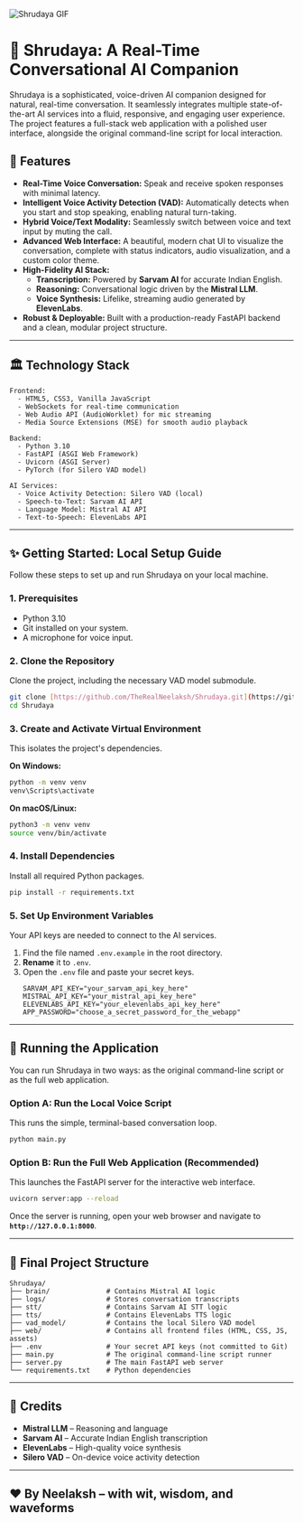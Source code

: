 ![Shrudaya GIF](https://cdn.dribbble.com/userupload/33219605/file/original-3e652baea723121800ca0068452af00e.gif)

# 🧠 Shrudaya: A Real-Time Conversational AI Companion

Shrudaya is a sophisticated, voice-driven AI companion designed for natural, real-time conversation. It seamlessly integrates multiple state-of-the-art AI services into a fluid, responsive, and engaging user experience. The project features a full-stack web application with a polished user interface, alongside the original command-line script for local interaction.

## 🌟 Features

-   **Real-Time Voice Conversation:** Speak and receive spoken responses with minimal latency.
-   **Intelligent Voice Activity Detection (VAD):** Automatically detects when you start and stop speaking, enabling natural turn-taking.
-   **Hybrid Voice/Text Modality:** Seamlessly switch between voice and text input by muting the call.
-   **Advanced Web Interface:** A beautiful, modern chat UI to visualize the conversation, complete with status indicators, audio visualization, and a custom color theme.
-   **High-Fidelity AI Stack:**
    -   **Transcription:** Powered by **Sarvam AI** for accurate Indian English.
    -   **Reasoning:** Conversational logic driven by the **Mistral LLM**.
    -   **Voice Synthesis:** Lifelike, streaming audio generated by **ElevenLabs**.
-   **Robust & Deployable:** Built with a production-ready FastAPI backend and a clean, modular project structure.

---

## 🏛️ Technology Stack

```
Frontend:
  - HTML5, CSS3, Vanilla JavaScript
  - WebSockets for real-time communication
  - Web Audio API (AudioWorklet) for mic streaming
  - Media Source Extensions (MSE) for smooth audio playback

Backend:
  - Python 3.10
  - FastAPI (ASGI Web Framework)
  - Uvicorn (ASGI Server)
  - PyTorch (for Silero VAD model)

AI Services:
  - Voice Activity Detection: Silero VAD (local)
  - Speech-to-Text: Sarvam AI API
  - Language Model: Mistral AI API
  - Text-to-Speech: ElevenLabs API
```

---

## ✨ Getting Started: Local Setup Guide

Follow these steps to set up and run Shrudaya on your local machine.

### 1. Prerequisites
- Python 3.10
- Git installed on your system.
- A microphone for voice input.

### 2. Clone the Repository
Clone the project, including the necessary VAD model submodule.
```bash
git clone [https://github.com/TheRealNeelaksh/Shrudaya.git](https://github.com/TheRealNeelaksh/Shrudaya.git)
cd Shrudaya
```

### 3. Create and Activate Virtual Environment
This isolates the project's dependencies.

**On Windows:**
```bash
python -m venv venv
venv\Scripts\activate
```
**On macOS/Linux:**
```bash
python3 -m venv venv
source venv/bin/activate
```

### 4. Install Dependencies
Install all required Python packages.
```bash
pip install -r requirements.txt
```

### 5. Set Up Environment Variables
Your API keys are needed to connect to the AI services.

1.  Find the file named `.env.example` in the root directory.
2.  **Rename** it to `.env`.
3.  Open the `.env` file and paste your secret keys.
    ```env
    SARVAM_API_KEY="your_sarvam_api_key_here"
    MISTRAL_API_KEY="your_mistral_api_key_here"
    ELEVENLABS_API_KEY="your_elevenlabs_api_key_here"
    APP_PASSWORD="choose_a_secret_password_for_the_webapp"
    ```

---
## 🎯 Running the Application

You can run Shrudaya in two ways: as the original command-line script or as the full web application.

### Option A: Run the Local Voice Script
This runs the simple, terminal-based conversation loop.
```bash
python main.py
```

### Option B: Run the Full Web Application (Recommended)
This launches the FastAPI server for the interactive web interface.
```bash
uvicorn server:app --reload
```
Once the server is running, open your web browser and navigate to **`http://127.0.0.1:8000`**.

---

## 📁 Final Project Structure
```
Shrudaya/
├── brain/              # Contains Mistral AI logic
├── logs/               # Stores conversation transcripts
├── stt/                # Contains Sarvam AI STT logic
├── tts/                # Contains ElevenLabs TTS logic
├── vad_model/          # Contains the local Silero VAD model
├── web/                # Contains all frontend files (HTML, CSS, JS, assets)
├── .env                # Your secret API keys (not committed to Git)
├── main.py             # The original command-line script runner
├── server.py           # The main FastAPI web server
└── requirements.txt    # Python dependencies
```

---
## 🧠 Credits
* **Mistral LLM** – Reasoning and language
* **Sarvam AI** – Accurate Indian English transcription
* **ElevenLabs** – High-quality voice synthesis
* **Silero VAD** – On-device voice activity detection

---

## ❤️ By Neelaksh – with wit, wisdom, and waveforms